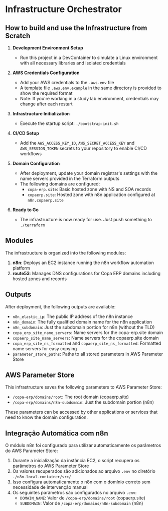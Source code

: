 # Infrastructure Orchestrator

## How to build and use the Infrastructure from Scratch

1. **Development Environment Setup**
   - Run this project in a DevContainer to simulate a Linux environment with all necessary libraries and isolated credentials

2. **AWS Credentials Configuration**
   - Add your AWS credentials to the `.aws.env` file
   - A template file `.aws.env.example` in the same directory is provided to show the required format
   - Note: If you're working in a study lab environment, credentials may change after each restart

3. **Infrastructure Initialization**
   - Execute the startup script: `./bootstrap-init.sh`

4. **CI/CD Setup**
   - Add the `AWS_ACCESS_KEY_ID`, `AWS_SECRET_ACCESS_KEY` and `AWS_SESSION_TOKEN` secrets to your repository to enable CI/CD workflows

5. **Domain Configuration**
   - After deployment, update your domain registrar's settings with the name servers provided in the Terraform outputs
   - The following domains are configured:
     - `copa-erp.site`: Basic hosted zone with NS and SOA records
     - `copaerp.site`: Hosted zone with n8n application configured at `n8n.copaerp.site`

6. **Ready to Go**
   - The infrastructure is now ready for use. Just push something to `./terraform`

## Modules

The infrastructure is organized into the following modules:

1. **n8n**: Deploys an EC2 instance running the n8n workflow automation platform
2. **route53**: Manages DNS configurations for Copa ERP domains including hosted zones and records

## Outputs

After deployment, the following outputs are available:

- `n8n_elastic_ip`: The public IP address of the n8n instance
- `n8n_domain`: The fully qualified domain name for the n8n application
- `n8n_subdomain`: Just the subdomain portion for n8n (without the TLD)
- `copa_erp_site_name_servers`: Name servers for the copa-erp.site domain
- `copaerp_site_name_servers`: Name servers for the copaerp.site domain
- `copa_erp_site_ns_formatted` and `copaerp_site_ns_formatted`: Formatted name servers for easy copying
- `parameter_store_paths`: Paths to all stored parameters in AWS Parameter Store

## AWS Parameter Store

This infrastructure saves the following parameters to AWS Parameter Store:

- `/copa-erp/domains/root`: The root domain (copaerp.site)
- `/copa-erp/domains/n8n-subdomain`: Just the subdomain portion (n8n)

These parameters can be accessed by other applications or services that need to know the domain configuration.

## Integração Automática com n8n

O módulo n8n foi configurado para utilizar automaticamente os parâmetros do AWS Parameter Store:

1. Durante a inicialização da instância EC2, o script recupera os parâmetros do AWS Parameter Store
2. Os valores recuperados são adicionados ao arquivo `.env` no diretório `./n8n-local-container/src/`
3. Isso configura automaticamente o n8n com o domínio correto sem necessidade de intervenção manual
4. Os seguintes parâmetros são configurados no arquivo `.env`:
   - `DOMAIN_NAME`: Valor de `/copa-erp/domains/root` (copaerp.site)
   - `SUBDOMAIN`: Valor de `/copa-erp/domains/n8n-subdomain` (n8n)
